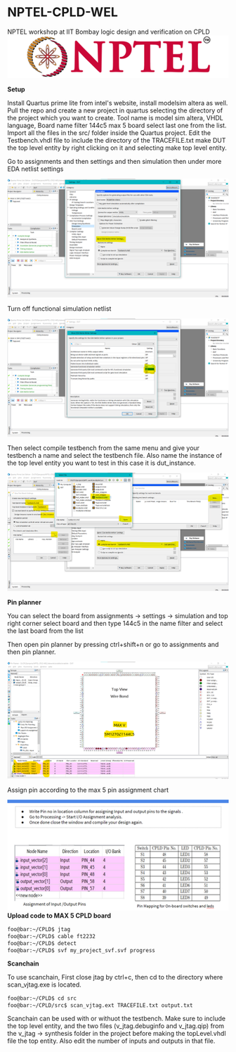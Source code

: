 # NPTEL-CPLD-WEL
 NPTEL workshop at IIT Bombay logic design and verification on CPLD
![Logo](logo.png?raw=true "CPLD logo")

**Setup**

Install Quartus prime lite from intel's website, install modelsim altera as well. Pull the repo and create a new project in quartus selecting the directory of the project which you want to create. Tool name is model sim altera, VHDL language, Board name filter 144c5 max 5 board select last one from the list. Import all the files in the src/ folder inside the Quartus project. Edit the Testbench.vhdl file to include the directory of the TRACEFILE.txt make DUT the top level entity by right clicking on it and selecting make top level entity. 


Go to assignments and then settings and then simulation then under more EDA netlist settings

![Step1](step1.png?raw=true "step 1")

Turn off functional simulation netlist

![Step2](step2.png?raw=true "step 2")

Then select compile testbench from the same menu and give your testbench a name and select the testbench file. Also name the instance of the top level entity you want to test in this case it is dut_instance.

![Step3](step3.png?raw=true "step 3")

**Pin planner**

You can select the board from assignments -> settings -> simulation and top right corner select board and then type 144c5 in the name filter and select the last board from the list

Then open pin planner by pressing ctrl+shift+n or go to assignments and then pin planner.

![Step4](step4.png?raw=true "step 4")

Assign pin according to the max 5 pin assignment chart

![Step4](step5.png?raw=true "step 5")
**Upload code to MAX 5 CPLD board**

```console
foo@bar:~/CPLD$ jtag
foo@bar:~/CPLD$ cable ft2232
foo@bar:~/CPLD$ detect
foo@bar:~/CPLD$ svf my_project_svf.svf progress
```

**Scanchain**

To use scanchain, First close jtag by ctrl+c, then cd to the directory where scan_vjtag.exe is located.
```console
foo@bar:~/CPLD$ cd src
foo@bar:~/CPLD/src$ scan_vjtag.ext TRACEFILE.txt output.txt 
```
Scanchain can be used with or withuot the testbench. Make sure to include the top level entity, and the two files (v_jtag.debuginfo and v_jtag.qip) from the v_jtag -> synthesis folder in the project before making the topLevel.vhdl file the top entity. Also edit the number of inputs and outputs in that file.